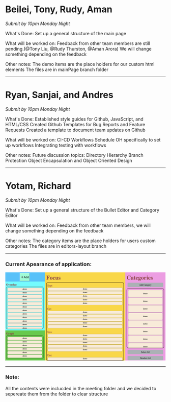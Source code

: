 # Beilei, Tony, Rudy, Aman
*Submit by 10pm Monday Night*

What's Done:
Set up a general structure of the main page

What will be worked on:
Feedback from other team members are still pending.(@Tony Liu, @Rudy Thurston, @Aman Arora) We will change something depending on the feedback

Other notes:
The demo items are the place holders for our custom html elements
The files are in mainPage branch folder

---
# Ryan, Sanjai, and Andres
*Submit by 10pm Monday Night*

What's Done:
Established style guides for Github, JavaScript, and HTML/CSS
Created Github Templates for Bug Reports and Feature Requests
Created a template to document team updates on Github

What will be worked on:
CI-CD Workflows
Schedule OH specifically to set up workflows
Integrating testing with workflows

Other notes:
Future discussion topics:
Directory Hierarchy
Branch Protection
Object Encapsulation and Object Oriented Design

---
# Yotam, Richard
*Submit by 10pm Monday Night*

What's Done:
Set up a general structure of the Bullet Editor and Category Editor

What will be worked on:
Feedback from other team members, we will change something depending on the feedback

Other notes:
The category items are the place holders for users custom categories
The files are in editors-layout branch

---
### Current Apearance of application:
![demo](./Assets/first-appearance.png)

---
### Note:
All the contents were inclucded in the meeting folder and we decided to sepereate them from the folder to clear structure
